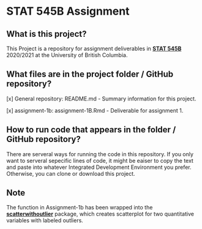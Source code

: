 # STAT 545B Assignment

## What is this project? 
This Project is a repository for assignment deliverables in [__STAT 545B__](https://stat545.stat.ubc.ca/) 2020/2021 at the University of British Columbia.

## What files are in the project folder / GitHub repository?
[x] General repository:
    README.md - Summary information for this project.
   
[x] assignment-1b:
    assignment-1B.Rmd - Deliverable for assignment 1.


## How to run code that appears in the folder / GitHub repository?
There are serveral ways for running the code in this repository.
If you only want to serveral sepecific lines of code, it might be eaiser to copy the text and paste into whatever Integrated Development Environment you prefer.
Otherwise, you can clone or download this project.

## Note
The function in Assignment-1b has been wrapped into the [__scatterwithoutlier__](https://github.com/tianyica/scatterwithoutlier/tree/main) package, which creates scatterplot for two quantitative variables with labeled outliers.



